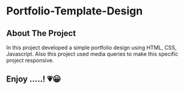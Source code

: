 # Portfolio-Template-Design

## About The Project

In this project developed a simple portfolio design using HTML, CSS, Javascript. Also this project used media queries to make this specific project responsive. 

## Enjoy .....! <span>&#128151;😀</span>
